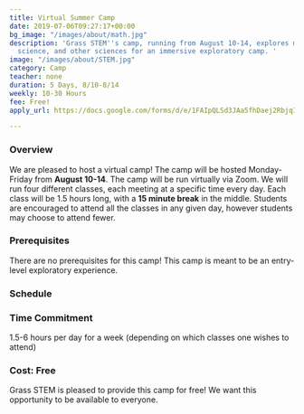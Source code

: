 ```yaml
---
title: Virtual Summer Camp
date: 2019-07-06T09:27:17+00:00
bg_image: "/images/about/math.jpg"
description: 'Grass STEM''s camp, running from August 10-14, explores math, computer
  science, and other sciences for an immersive exploratory camp. '
image: "/images/about/STEM.jpg"
category: Camp
teacher: none
duration: 5 Days, 8/10-8/14
weekly: 10-30 Hours
fee: Free!
apply_url: https://docs.google.com/forms/d/e/1FAIpQLSd3JAa5fhDaej2RbjqIPqR38lX887AnBQezwMX4r27ShLBC3Q/viewform?usp=sf_link

---
```

### Overview

We are pleased to host a virtual camp! The camp will be hosted Monday-Friday from **August 10-14**. The camp will be run virtually via Zoom. We will run four different classes, each meeting at a specific time every day. Each class will be 1.5 hours long, with a **15 minute break** in the middle. Students are encouraged to attend all the classes in any given day, however students may choose to attend fewer.

### Prerequisites

There are no prerequisites for this camp! This camp is meant to be an entry-level exploratory experience.

### Schedule

### Time Commitment

1\.5-6 hours per day for a week (depending on which classes one wishes to attend)

### Cost: Free

Grass STEM is pleased to provide this camp for free! We want this opportunity to be available to everyone.